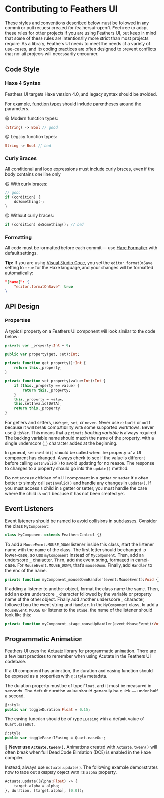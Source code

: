 # Contributing to Feathers UI

These styles and conventions described below must be followed in any commit or pull request created for feathersui-openfl. Feel free to adopt these rules for other projects if you are using Feathers UI, but keep in mind that some of these rules are intentionally more strict than most projects require. As a library, Feathers UI needs to meet the needs of a variety of use-cases, and its coding practices are often designed to prevent conflicts that not all projects will necessarily encounter.

## Code Style

### Haxe 4 Syntax

Feathers UI targets Haxe version 4.0, and legacy syntax should be avoided.

For example, [function types](https://haxe.org/manual/types-function.html) should include parentheses around the parameters.

😃 Modern function types:

```haxe
(String) -> Bool // good
```

😡 Legacy function types:

```haxe
String -> Bool // bad
```

### Curly Braces

All conditional and loop expressions must include curly braces, even if the body contains one line only.

😃 With curly braces:

```haxe
// good
if (condition) {
	doSomething();
}
```

😡 Without curly braces:

```haxe
if (condition) doSomething(); // bad
```

### Formatting

All code must be formatted before each commit — use [Haxe Formatter](https://github.com/HaxeCheckstyle/haxe-formatter) with default settings.

**Tip:** If you are using [Visual Studio Code](https://github.com/vshaxe/vshaxe), you set the `editor.formatOnSave` setting to `true` for the Haxe language, and your changes will be formatted automatically:

```json
"[haxe]": {
	"editor.formatOnSave": true
}
```

## API Design

### Properties

A typical property on a Feathers UI component will look similar to the code below:

```haxe
private var _property:Int = 0;

public var property(get, set):Int;

private function get_property():Int {
	return this._property;
}

private function set_property(value:Int):Int {
	if (this._property == value) {
		return this._property;
	}
	this._property = value;
	this.setInvalid(DATA);
	return this._property;
}
```

For getters and setters, use `get`, `set`, or `never`. Never use `default` or `null` because it will break compatibility with some supported workflows. Never use `@:isVar`. This means that a `private` _backing variable_ is always required. The backing variable name should match the name of the property, with a single underscore (`_`) character added at the beginning.

In general, `setInvalid()` should be called when the property of a UI component has changed. Always check to see if the value is different before calling `setInvalid()` to avoid updating for no reason. The response to changes to a property should go into the `update()` method.

Do not access children of a UI component in a getter or setter It's often better to simply call `setInvalid()` and handle any changes in `update()`. If you must access a child in a getter or setter, you must handle the case where the child is `null` because it has not been created yet.

## Event Listeners

Event listeners should be named to avoid collisions in subclasses. Consider the
class `MyComponent`:

```haxe
class MyComponent extends FeathersControl {}
```

To add a `MouseEvent.MOUSE_DOWN` listener inside this class, start the listener name with the name of the class. The first letter should be changed to lower-case, so use `myComponent` instead of `MyComponent`. Then, add an underscore `_` character. Then, add the event string, formatted in camel-case. For `MouseEvent.MOUSE_DOWN`, that's `mouseDown`. Finally, add `Handler` to the end of the name.

```haxe
private function myComponent_mouseDownHandler(event:MouseEvent):Void {}
```

If adding a listener to another object, format the class name the same. Then, add an extra underscore `_` character followed by the variable or property name of the other object. Finally add another underscore `_` character, followed byu the event string and `Handler`. In the `MyComponent` class, to add a `MouseEvent.MOUSE_UP` listener to the `stage`, the name of the listener should look like this:

```haxe
private function myComponent_stage_mouseUpHandler(event:MouseEvent):Void {}
```

## Programmatic Animation

Feathers UI uses the [Actuate](https://lib.haxe.org/p/actuate) library for programmatic animation. There are a few best practices to remember when using Acutate in the Feathers UI codebase.

If a UI component has animation, the duration and easing function should be exposed as a properties with `@:style` metadata.

The duration property must be of type `Float`, and it must be measured in seconds. The default duration value should generally be quick — under half a second.

```haxe
@:style
public var toggleDuration:Float = 0.15;
```

The easing function should be of type `IEasing` with a default value of `Quart.easeOut`.

```haxe
@:style
public var toggleEase:IEasing = Quart.easeOut;
```

🚨 **Never use `Actuate.tween()`.** Animations created with `Actuate.tween()` will often break when full Dead Code Elimiation (DCE) is enabled in the Haxe compiler.

Instead, always use `Actuate.update()`. The following example demonstrates how to fade out a display object with its `alpha` property.

```haxe
Actuate.update((alpha:Float) -> {
    target.alpha = alpha;
}, duration, [target.alpha], [0.0]);
```